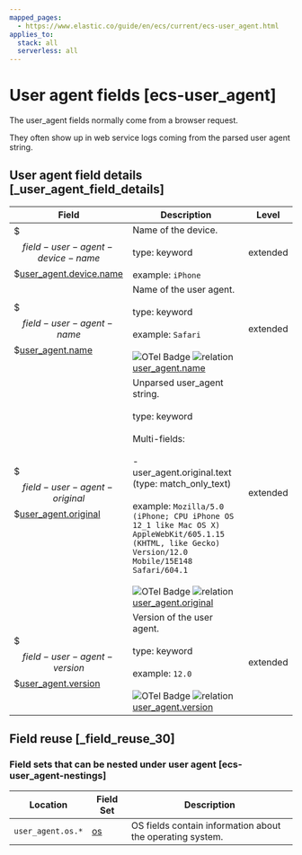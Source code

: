```yaml
---
mapped_pages:
  - https://www.elastic.co/guide/en/ecs/current/ecs-user_agent.html
applies_to:
  stack: all
  serverless: all
---
```


# User agent fields [ecs-user_agent]

The user_agent fields normally come from a browser request.

They often show up in web service logs coming from the parsed user agent string.


## User agent field details [_user_agent_field_details]

| Field | Description | Level |
| --- | --- | --- |
| $$$field-user-agent-device-name$$$[user_agent.device.name](#field-user-agent-device-name) | Name of the device.<br><br>type: keyword<br><br>example: `iPhone`<br> | extended |
| $$$field-user-agent-name$$$[user_agent.name](#field-user-agent-name) | Name of the user agent.<br><br>type: keyword<br><br>example: `Safari`<br><br>![OTel Badge](https://img.shields.io/badge/OpenTelemetry-4a5ca6?style=flat&logo=opentelemetry "") ![relation](https://img.shields.io/badge/match-93c93e?style=flat "match") [user_agent.name](https://opentelemetry.io/docs/specs/semconv/attributes-registry/user_agent/#user-agent-name)<br> | extended |
| $$$field-user-agent-original$$$[user_agent.original](#field-user-agent-original) | Unparsed user_agent string.<br><br>type: keyword<br><br>Multi-fields:<br><br>- user_agent.original.text (type: match_only_text)<br><br>example: `Mozilla/5.0 (iPhone; CPU iPhone OS 12_1 like Mac OS X) AppleWebKit/605.1.15 (KHTML, like Gecko) Version/12.0 Mobile/15E148 Safari/604.1`<br><br>![OTel Badge](https://img.shields.io/badge/OpenTelemetry-4a5ca6?style=flat&logo=opentelemetry "") ![relation](https://img.shields.io/badge/match-93c93e?style=flat "match") [user_agent.original](https://opentelemetry.io/docs/specs/semconv/attributes-registry/user_agent/#user-agent-original)<br> | extended |
| $$$field-user-agent-version$$$[user_agent.version](#field-user-agent-version) | Version of the user agent.<br><br>type: keyword<br><br>example: `12.0`<br><br>![OTel Badge](https://img.shields.io/badge/OpenTelemetry-4a5ca6?style=flat&logo=opentelemetry "") ![relation](https://img.shields.io/badge/match-93c93e?style=flat "match") [user_agent.version](https://opentelemetry.io/docs/specs/semconv/attributes-registry/user_agent/#user-agent-version)<br> | extended |


## Field reuse [_field_reuse_30]


### Field sets that can be nested under user agent [ecs-user_agent-nestings]

| Location | Field Set | Description |
| --- | --- | --- |
| `user_agent.os.*` | [os](/reference/ecs-os.md) | OS fields contain information about the operating system. |

